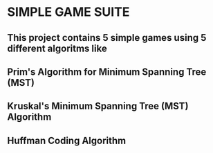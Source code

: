 # SIMPLE GAME SUITE

## This project contains 5 simple games using 5 different algoritms like
## Prim's Algorithm for Minimum Spanning Tree (MST)
## Kruskal's Minimum Spanning Tree (MST) Algorithm
## Huffman Coding Algorithm
